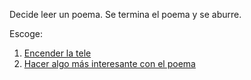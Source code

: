 [//]: # (agregar la historia, para ir a: )
[//]: # (PicosA)
[//]: # (alguno otro de tu preferencia)
[//]: # (alguno otro de tu preferencia)
[//]: # (alguno otro de tu preferencia)

Decide leer un poema. Se termina el poema y se aburre.

Escoge:
1. [Encender la tele](ver-spacejam-en-vivo.md)
2. [Hacer algo más interesante con el poema](incendiar-poema.md)
